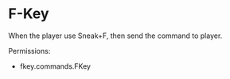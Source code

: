 # F-Key
When the player use Sneak+F, then send the command to player. 

Permissions:
- fkey.commands.FKey
